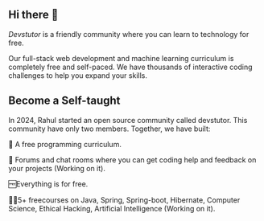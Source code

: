 ## Hi there 👋


*Devstutor* is a friendly community where you can learn to technology for free. 

Our full-stack web development and machine learning curriculum is completely free and self-paced. We have thousands of interactive coding challenges to help you expand your skills.


## Become a Self-taught

In 2024, Rahul started an open source community called devstutor. This community have only two members. Together, we have built:

💯 A free programming curriculum.

💬 Forums and chat rooms where you can get coding help and feedback on your projects (Working on it).

 🆓Everything is for free.

 🧑‍💻5+ freecourses on Java, Spring, Spring-boot, Hibernate, Computer Science, Ethical Hacking, Artificial Intelligence (Working on it).



<!--
**Here are some ideas to get you started:**

🙋‍♀️ A short introduction - what is your organization all about?
🌈 Contribution guidelines - how can the community get involved?
👩‍💻 Useful resources - where can the community find your docs? Is there anything else the community should know?
🍿 Fun facts - what does your team eat for breakfast?
🧙 Remember, you can do mighty things with the power of [Markdown](https://docs.github.com/github/writing-on-github/getting-started-with-writing-and-formatting-on-github/basic-writing-and-formatting-syntax)
-->
